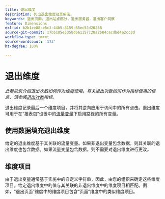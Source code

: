 ```yaml
---
title: 退出维度
description: 列出退出维度及其用法。
keywords: 退出页面，退出站点部分，退出服务器，退出客户洞察
feature: Dimensions
exl-id: b2b1ee88-e5c3-44b5-8159-85ec53d20258
source-git-commit: 17b5185e5358d661157c20a2504cacdbd4a2cc3d
workflow-type: tm+mt
source-wordcount: '173'
ht-degree: 100%

---
```


# 退出维度

*此帮助页介绍退出次数如何作为维度使用。有关退出次数如何作为指标使用的信息，请参阅[退出次数](../metrics/exits.md)指标。*

退出维度记录最后一个维度项目，并将其逆向应用于访问中的所有点击。退出维度可用于在“报表包”设置中的[流量变量](/help/admin/admin/c-manage-report-suites/c-edit-report-suites/c-traffic-variables/traffic-var.md)下启用路径的所有变量。

## 使用数据填充退出维度

给定的退出维度基于其关联的流量变量。如果非退出变量包含数据，则其关联的退出维度也包含数据。如果流量变量包含数据，则不需要对退出维度进行更改。

## 维度项目

由于退出变量通常基于实施中的自定义字符串，因此，由您的组织来确定这些维度项目。给定退出维度中的值与其关联的非退出维度中的维度项目相匹配。例如，“退出页面”维度中的维度项目包含“页面”维度中的类似维度项目。
